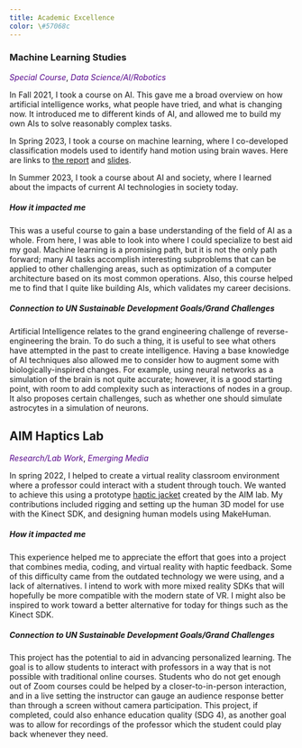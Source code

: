 ```yaml
---
title: Academic Excellence
color: \#57068c
---
```


### Machine Learning Studies
<i style="color: #57068c">Special Course</i>, <i style="color: #57068c">Data Science/AI/Robotics</i>

In Fall 2021, I took a course on AI. This gave me a broad overview on how 
artificial intelligence works, what people have tried, and what is changing 
now. It introduced me to different kinds of AI, and allowed me to build my own 
AIs to solve reasonably complex tasks.

In Spring 2023, I took a course on machine learning, where I co-developed 
classification models used to identify hand motion using brain waves. Here are links to 
[the report](https://docs.google.com/document/d/1KMSdHr8s3K4ryfnxMM-Fql2VxHsUkxYkH87be4jBtlU/export?format=pdf) 
and [slides](https://docs.google.com/presentation/d/1wYA76V19QdXKDePGJbZYRyYKzOeLhjVB9hEBzevFWOU/export/pdf).

In Summer 2023, I took a course about AI and society, where I learned about 
the impacts of current AI technologies in society today.

##### How it impacted me
This was a useful course to gain a base understanding of the field of AI as a 
whole. From here, I was able to look into where I could specialize to best aid 
my goal. Machine learning is a promising path, but it is not the only path 
forward; many AI tasks accomplish interesting subproblems that can be applied 
to other challenging areas, such as optimization of a computer architecture 
based on its most common operations. Also, this course helped me to find that 
I quite like building AIs, which validates my career decisions.

##### Connection to UN Sustainable Development Goals/Grand Challenges
Artificial Intelligence relates to the grand engineering challenge of 
reverse-engineering the brain. To do such a thing, it is useful to see what 
others have attempted in the past to create intelligence. Having a base 
knowledge of AI techniques also allowed me to consider how to augment some 
with biologically-inspired changes. For example, using neural networks as a 
simulation of the brain is not quite accurate; however, it is a good starting 
point, with room to add complexity such as interactions of nodes in a group. 
It also proposes certain challenges, such as whether one should simulate 
astrocytes in a simulation of neurons.

## AIM Haptics Lab
<i style="color: #57068c">Research/Lab Work</i>, <i style="color: #57068c">Emerging Media</i>

In spring 2022, I helped to create a virtual reality classroom environment 
where a professor could interact with a student through touch. We wanted to 
achieve this using a prototype 
[haptic jacket](https://aimlab-haptics.com/affective-haptics) 
created by the AIM lab. My contributions included rigging and setting up the 
human 3D model for use with the Kinect SDK, and designing human models using 
MakeHuman.

##### How it impacted me
This experience helped me to appreciate the effort that goes into a project 
that combines media, coding, and virtual reality with haptic feedback. Some of 
this difficulty came from the outdated technology we were using, and a lack of 
alternatives. I intend to work with more mixed reality SDKs that will 
hopefully be more compatible with the modern state of VR. I might also be 
inspired to work toward a better alternative for today for things such as the 
Kinect SDK.

##### Connection to UN Sustainable Development Goals/Grand Challenges
This project has the potential to aid in advancing personalized learning. The 
goal is to allow students to interact with professors in a way that is not 
possible with traditional online courses. Students who do not get enough out 
of Zoom courses could be helped by a closer-to-in-person interaction, and in a 
live setting the instructor can gauge an audience response better than through 
a screen without camera participation. This project, if completed, could also 
enhance education quality (SDG 4), as another goal was to allow for recordings 
of the professor which the student could play back whenever they need.
